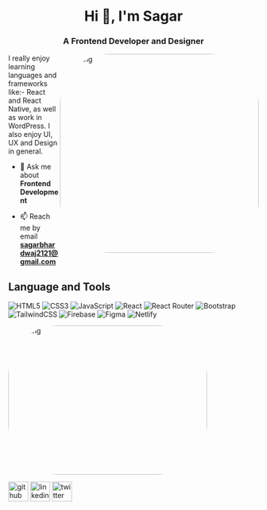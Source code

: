 <h1 align="center">Hi 👋, I'm Sagar</h1>
<h3 align="center">A Frontend Developer and Designer</h3>
<img align="right" alt="Coding" style="border-radius:100px;" width="400" src="https://media4.giphy.com/media/v1.Y2lkPTc5MGI3NjExdXBrYW4wMGZyOGYzeGVlb2NsZjNscDFhNGFpemt2Z3hiM2tna2VhayZlcD12MV9pbnRlcm5hbF9naWZfYnlfaWQmY3Q9Zw/SWoSkN6DxTszqIKEqv/giphy.gif"/>
I really enjoy learning languages and frameworks like:- React and React Native, as well as work in WordPress.
I also enjoy UI, UX and Design in general.

- 💬 Ask me about **Frontend Development**

- 📫 Reach me by email **sagarbhardwaj2121@gmail.com**

## Language and Tools
![HTML5](https://img.shields.io/badge/html5-%23E34F26.svg?style=for-the-badge&logo=html5&logoColor=white)
![CSS3](https://img.shields.io/badge/css3-%231572B6.svg?style=for-the-badge&logo=css3&logoColor=white)
![JavaScript](https://img.shields.io/badge/javascript-%23323330.svg?style=for-the-badge&logo=javascript&logoColor=%23F7DF1E) 
![React](https://img.shields.io/badge/react-%2320232a.svg?style=for-the-badge&logo=react&logoColor=%2361DAFB) 
![React Router](https://img.shields.io/badge/React_Router-CA4245?style=for-the-badge&logo=react-router&logoColor=white) 
![Bootstrap](https://img.shields.io/badge/bootstrap-%23563D7C.svg?style=for-the-badge&logo=bootstrap&logoColor=white) 
![TailwindCSS](https://img.shields.io/badge/tailwindcss-%2338B2AC.svg?style=for-the-badge&logo=tailwind-css&logoColor=white) 
![Firebase](https://img.shields.io/badge/firebase-%23039BE5.svg?style=for-the-badge&logo=firebase) 
![Figma](https://img.shields.io/badge/figma-%23F24E1E.svg?style=for-the-badge&logo=figma&logoColor=white) 
![Netlify](https://img.shields.io/badge/netlify-%23000000.svg?style=for-the-badge&logo=netlify&logoColor=#00C7B7) 


<img align="center" alt="Coding" style="border-radius:100px;" width="400" height="300"  src="https://media.giphy.com/media/v1.Y2lkPTc5MGI3NjExZXF4cjl1d211OWd0OWV1Yml1N2VxYnRkeGJ5cWU1Mjd1cGdpeGZkZyZlcD12MV9pbnRlcm5hbF9naWZfYnlfaWQmY3Q9Zw/HscDLzkO8EOTmgkhQP/giphy.gif"/>


  
[<img src='https://cdn.jsdelivr.net/npm/simple-icons@3.0.1/icons/github.svg' alt='github' height='40'>](https://github.com/sagrr) 
[<img src='https://cdn.jsdelivr.net/npm/simple-icons@3.0.1/icons/linkedin.svg' alt='linkedin' height='40'>](https://www.linkedin.com/in/sagrr-36210a24a)
[<img src='https://cdn.jsdelivr.net/npm/simple-icons@3.0.1/icons/twitter.svg' alt='twitter' height='40'>](https://twitter.com/sagrr____)  

